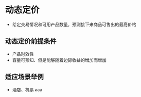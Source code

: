 #	动态定价

-	给定交易情况和可用产品数量，预测接下来商品可售出的最高价格

##	动态定价前提条件

-	产品时效性
-	容量可预知、但是能够随着边际收益的增加而增加

##	适应场景举例

+	酒店、机票  aaa